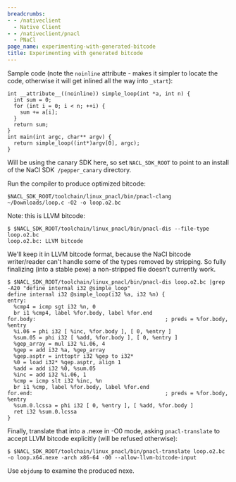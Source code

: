 ```yaml
---
breadcrumbs:
- - /nativeclient
  - Native Client
- - /nativeclient/pnacl
  - PNaCl
page_name: experimenting-with-generated-bitcode
title: Experimenting with generated bitcode
---
```


Sample code (note the `noinline` attribute - makes it simpler to locate the
code, otherwise it will get inlined all the way into `_start`):

```none
int __attribute__((noinline)) simple_loop(int *a, int n) {
  int sum = 0;
  for (int i = 0; i < n; ++i) {
    sum += a[i];
  }
  return sum;
}
int main(int argc, char** argv) {
  return simple_loop((int*)argv[0], argc);
}
```

Will be using the canary SDK here, so set `NACL_SDK_ROOT` to point to an install
of the NaCl SDK` /pepper_canary` directory.

Run the compiler to produce optimized bitcode:

```none
$NACL_SDK_ROOT/toolchain/linux_pnacl/bin/pnacl-clang ~/Downloads/loop.c -O2 -o loop.o2.bc
```

Note: this is LLVM bitcode:

```none
$ $NACL_SDK_ROOT/toolchain/linux_pnacl/bin/pnacl-dis --file-type loop.o2.bc 
loop.o2.bc: LLVM bitcode
```

We'll keep it in LLVM bitcode format, because the NaCl bitcode writer/reader
can't handle some of the types removed by stripping. So fully finalizing (into a
stable pexe) a non-stripped file doesn't currently work.

```none
$ $NACL_SDK_ROOT/toolchain/linux_pnacl/bin/pnacl-dis loop.o2.bc |grep -A20 "define internal i32 @simple_loop"
define internal i32 @simple_loop(i32 %a, i32 %n) {
entry:
  %cmp4 = icmp sgt i32 %n, 0
  br i1 %cmp4, label %for.body, label %for.end
for.body:                                         ; preds = %for.body, %entry
  %i.06 = phi i32 [ %inc, %for.body ], [ 0, %entry ]
  %sum.05 = phi i32 [ %add, %for.body ], [ 0, %entry ]
  %gep_array = mul i32 %i.06, 4
  %gep = add i32 %a, %gep_array
  %gep.asptr = inttoptr i32 %gep to i32*
  %0 = load i32* %gep.asptr, align 1
  %add = add i32 %0, %sum.05
  %inc = add i32 %i.06, 1
  %cmp = icmp slt i32 %inc, %n
  br i1 %cmp, label %for.body, label %for.end
for.end:                                          ; preds = %for.body, %entry
  %sum.0.lcssa = phi i32 [ 0, %entry ], [ %add, %for.body ]
  ret i32 %sum.0.lcssa
}
```

Finally, translate that into a .nexe in -O0 mode, asking `pnacl-translate` to
accept LLVM bitcode explicitly (will be refused otherwise):

```none
$ $NACL_SDK_ROOT/toolchain/linux_pnacl/bin/pnacl-translate loop.o2.bc -o loop.x64.nexe -arch x86-64 -O0 --allow-llvm-bitcode-input
```

Use `objdump` to examine the produced nexe.

